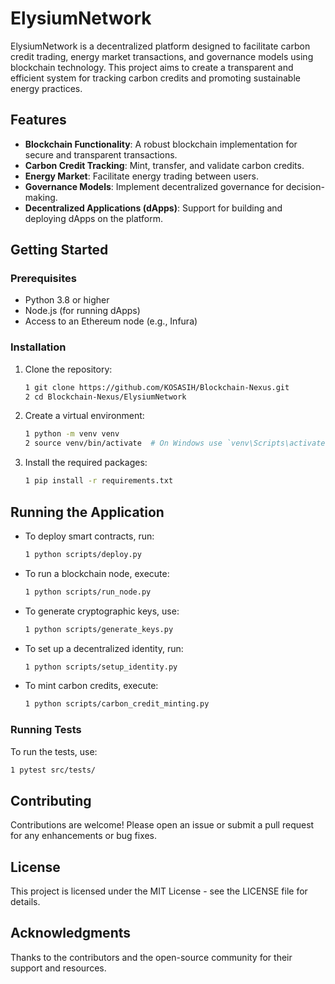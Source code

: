 # ElysiumNetwork

ElysiumNetwork is a decentralized platform designed to facilitate carbon credit trading, energy market transactions, and governance models using blockchain technology. This project aims to create a transparent and efficient system for tracking carbon credits and promoting sustainable energy practices.

## Features

- **Blockchain Functionality**: A robust blockchain implementation for secure and transparent transactions.
- **Carbon Credit Tracking**: Mint, transfer, and validate carbon credits.
- **Energy Market**: Facilitate energy trading between users.
- **Governance Models**: Implement decentralized governance for decision-making.
- **Decentralized Applications (dApps)**: Support for building and deploying dApps on the platform.

## Getting Started

### Prerequisites

- Python 3.8 or higher
- Node.js (for running dApps)
- Access to an Ethereum node (e.g., Infura)

### Installation

1. Clone the repository:
   ```bash
   1 git clone https://github.com/KOSASIH/Blockchain-Nexus.git
   2 cd Blockchain-Nexus/ElysiumNetwork
   ```
2. Create a virtual environment:

   ```bash
   1 python -m venv venv
   2 source venv/bin/activate  # On Windows use `venv\Scripts\activate`
   ```

3. Install the required packages:

   ```bash
   1 pip install -r requirements.txt
   ```

## Running the Application
- To deploy smart contracts, run:

   ```bash
   1 python scripts/deploy.py
   ```

- To run a blockchain node, execute:

   ```bash
   1 python scripts/run_node.py
   ```

- To generate cryptographic keys, use:

   ```bash
   1 python scripts/generate_keys.py
   ```

- To set up a decentralized identity, run:

   ```bash
   1 python scripts/setup_identity.py
   ```

- To mint carbon credits, execute:

   ```bash
   1 python scripts/carbon_credit_minting.py
   ```

### Running Tests
To run the tests, use:

   ```bash
   1 pytest src/tests/
   ```

## Contributing
Contributions are welcome! Please open an issue or submit a pull request for any enhancements or bug fixes.

## License
This project is licensed under the MIT License - see the LICENSE file for details.

## Acknowledgments
Thanks to the contributors and the open-source community for their support and resources.
